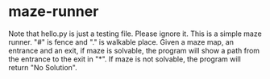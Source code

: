 # maze-runner
Note that hello.py is just a testing file. Please ignore it.
This is a simple maze runner. "#" is fence and "." is walkable place. Given a maze map, an entrance and an exit, if maze is solvable, the program will show a path from the entrance to the exit in "*". If maze is not solvable, the program will return "No Solution".
